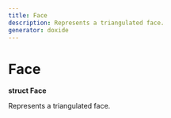 ```yaml
---
title: Face
description: Represents a triangulated face. 
generator: doxide
---
```



# Face

**struct  Face**


Represents a triangulated face.
     




